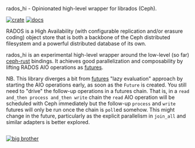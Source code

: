 rados_hi - Opinionated high-level wrapper for librados (Ceph).

[![crate](https://img.shields.io/crates/v/rados_hi.svg)](https://crates.io/crates/rados_hi)
[![docs](https://docs.rs/rados_hi/badge.svg)](https://docs.rs/rados_hi/)

RADOS is a High Availability (with configurable replication and/or erasure coding) object store that is both a backbone of the Ceph distributed filesystem and a powerful distributed database of its own.

rados_hi is an experimental high-level wrapper around the low-level (so far) [ceph-rust](https://github.com/ceph/ceph-rust) bindings. It achieves good parallelization and composability by lifting RADOS AIO operations as [futures](https://github.com/alexcrichton/futures-rs).

NB. This library diverges a bit from [futures](https://github.com/alexcrichton/futures-rs) "lazy evaluation" approach by starting
the AIO operations early, as soon as the `Future` is created.
You still need to "drive" the follow-up operations in a futures chain.
That is, in a `read and_then process and_then write` chain the `read` AIO operation will be scheduled with Ceph immediately but the follow-up
`process` and `write` futures will only be run once the chain is `poll`ed somehow.
This might change in the future, particularly as the explicit parallelism in `join_all` and similar adapters is better explored.

```
```
[![big brother](https://ga-beacon.appspot.com/UA-83241762-2/README)](https://github.com/igrigorik/ga-beacon)
